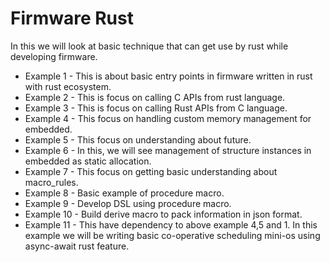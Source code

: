 # Firmware Rust

In this we will look at basic technique that can get use by rust while developing firmware.

* Example 1 - This is about basic entry points in firmware written in rust with rust ecosystem.
* Example 2 - This is focus on calling C APIs from rust language.
* Example 3 - This is focus on calling Rust APIs from C language.
* Example 4 - This focus on handling custom memory management for embedded.
* Example 5 - This focus on understanding about future.
* Example 6 - In this, we will see management of structure instances in embedded as static allocation.
* Example 7 - This focus on getting basic understanding about macro_rules.
* Example 8 - Basic example of procedure macro.
* Example 9 - Develop DSL using procedure macro.
* Example 10 - Build derive macro to pack information in json format.
* Example 11 - This have dependency to above example 4,5 and 1. In this example we will be writing basic co-operative scheduling mini-os using async-await rust feature.